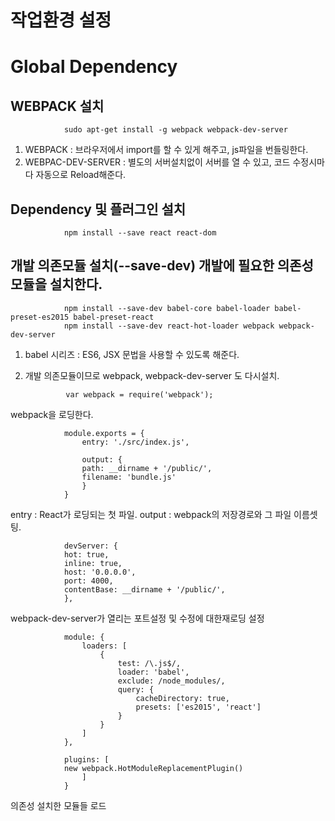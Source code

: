# 작업환경 설정

# Global Dependency

## WEBPACK 설치

                sudo apt-get install -g webpack webpack-dev-server

1. WEBPACK : 브라우저에서 import를 할 수 있게 해주고, js파일을 번들링한다.
2. WEBPAC-DEV-SERVER : 별도의 서버설치없이 서버를 열 수 있고, 코드 수정시마다 자동으로 Reload해준다.

## Dependency 및 플러그인 설치

                npm install --save react react-dom

## 개발 의존모듈 설치(--save-dev) 개발에 필요한 의존성 모듈을 설치한다.

                npm install --save-dev babel-core babel-loader babel-preset-es2015 babel-preset-react
                npm install --save-dev react-hot-loader webpack webpack-dev-server

1. babel 시리즈 : ES6, JSX 문법을 사용할 수 있도록 해준다.
2. 개발 의존모듈이므로 webpack, webpack-dev-server 도 다시설치.

                var webpack = require('webpack');

webpack을 로딩한다.

                module.exports = {
                    entry: './src/index.js',

                    output: {
                    path: __dirname + '/public/',
                    filename: 'bundle.js'
                    }
                }

entry : React가 로딩되는 첫 파일.
output : webpack의 저장경로와 그 파일 이름셋팅.

                devServer: {
                hot: true,
                inline: true,
                host: '0.0.0.0',
                port: 4000,
                contentBase: __dirname + '/public/',
                },

webpack-dev-server가 열리는 포트설정 및 수정에 대한재로딩 설정

                module: {
                    loaders: [
                        {
                            test: /\.js$/,
                            loader: 'babel',
                            exclude: /node_modules/,
                            query: {
                                cacheDirectory: true,
                                presets: ['es2015', 'react']
                            }
                        }
                    ]
                },

                plugins: [
                new webpack.HotModuleReplacementPlugin()
                    ]
                }

의존성 설치한 모듈들 로드
